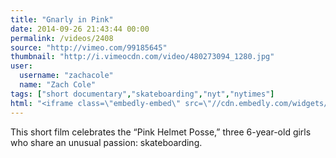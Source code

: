 ```yaml
---
title: "Gnarly in Pink"
date: 2014-09-26 21:43:44 00:00
permalink: /videos/2408
source: "http://vimeo.com/99185645"
thumbnail: "http://i.vimeocdn.com/video/480273094_1280.jpg"
user:
  username: "zachacole"
  name: "Zach Cole"
tags: ["short documentary","skateboarding","nyt","nytimes"]
html: "<iframe class=\"embedly-embed\" src=\"//cdn.embedly.com/widgets/media.html?src=http%3A%2F%2Fplayer.vimeo.com%2Fvideo%2F99185645&wmode=transparent&src_secure=1&url=http%3A%2F%2Fvimeo.com%2F99185645&image=http%3A%2F%2Fi.vimeocdn.com%2Fvideo%2F480273094_1280.jpg&key=daaebf4d9cdd46779200162d0ca86e20&type=text%2Fhtml&schema=vimeo\" width=\"1280\" height=\"720\" scrolling=\"no\" frameborder=\"0\" allowfullscreen></iframe>"
---
```


This short film celebrates the “Pink Helmet Posse,” three 6-year-old girls who share an unusual passion: skateboarding.